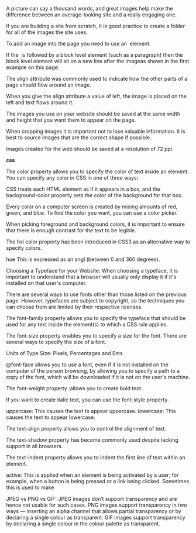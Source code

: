 A picture can say a thousand words, and great images help make the difference between an average-looking site and a really engaging one.

If you are building a site from scratch, it is good practice to create a folder for all of the images
the site uses.

To add an image into the page you need to use an <img> element.

If the <img> is followed by a block level element (such as a paragraph) then the block level element will sit on a new line after the imageas shown in the first example on this page.

The align attribute was commonly used to indicate how the other parts of a page should
flow around an image.

When you give the align attribute a value of left, the image is placed on the left and
text flows around it.

The images you use on your website should be saved at the same width and height that you
want them to appear on the page.

When cropping images it is important not to lose valuable information. It is best to source
images that are the correct shape if possible.

Images created for the web should be saved at a resolution of 72 ppi.



**css**

The color property allows you to specify the color of text inside an element. You can specify any
color in CSS in one of three ways:

CSS treats each HTML element as if it appears in a box, and the background-color property
sets the color of the background for that box.

Every color on a computer screen is created by mixing amounts of red, green, and blue. To find the color you want, you can use a color picker.

When picking foreground and background colors, it is important to ensure that there is enough contrast for the text to be legible.

The hsl color property has been introduced in CSS3 as an alternative way to specify colors.

hue
This is expressed as an angl (between 0 and 360 degrees).


Choosing a Typeface for your Website:
When choosing a typeface, it is important to understand that a browser will usually only display it if it's
installed on that user's computer.

There are several ways to use fonts other than those listed on the previous page. However, typefaces are subject to copyright, so the techniques you can choose from are limited by their respective licenses.

The font-family property allows you to specify the typeface that should be used for any text inside the element(s) to which a CSS rule applies.

The font-size property enables you to specify a size for the font. There are several ways to
specify the size of a font.


Units of Type Size:
Pixels, Percentages and Ems.


@font-face allows you to use a font, even if it is not installed on the computer of the person browsing, by allowing you to specify a path to a copy of the font, which will be downloaded if it is not on the user's machine.

The font-weight property :allows you to create bold text.

If you want to create italic text, you can use the font-style property.

uppercase: This causes the text to appear uppercase.
lowercase: This causes the text to appear lowercase.

The text-align property allows you to control the alignment of text.

The text-shadow property has become commonly used despite lacking support in all browsers.

The text-indent property allows you to indent the first line of text within an element.


active: 
This is applied when an element is being activated by a user; for example, when a button is being
pressed or a link being clicked.
Sometimes this is used to make


JPEG vs PNG vs GIF:
JPEG images don’t support transparency and are hence not usable for such cases.
PNG images support transparency in two ways — inserting an alpha channel that allows partial transparency or by declaring a single colour as transparent.
GIF images support transparency by declaring a single colour in the colour palette as transparent.






































